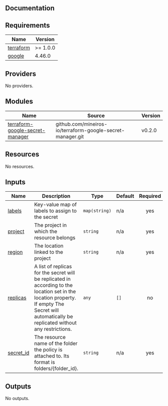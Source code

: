 ## Documentation

<!-- BEGINNING OF PRE-COMMIT-TERRAFORM DOCS HOOK -->

## Requirements

| Name                                                                     | Version  |
| ------------------------------------------------------------------------ | -------- |
| <a name="requirement_terraform"></a> [terraform](#requirement_terraform) | >= 1.0.0 |
| <a name="requirement_google"></a> [google](#requirement_google)          | 4.46.0   |

## Providers

No providers.

## Modules

| Name                                                                                                                             | Source                                                     | Version |
| -------------------------------------------------------------------------------------------------------------------------------- | ---------------------------------------------------------- | ------- |
| <a name="module_terraform-google-secret-manager"></a> [terraform-google-secret-manager](#module_terraform-google-secret-manager) | github.com/mineiros-io/terraform-google-secret-manager.git | v0.2.0  |

## Resources

No resources.

## Inputs

| Name                                                          | Description                                                                                                                                                                                    | Type          | Default | Required |
| ------------------------------------------------------------- | ---------------------------------------------------------------------------------------------------------------------------------------------------------------------------------------------- | ------------- | ------- | :------: |
| <a name="input_labels"></a> [labels](#input_labels)           | Key-value map of labels to assign to the secret                                                                                                                                                | `map(string)` | n/a     |   yes    |
| <a name="input_project"></a> [project](#input_project)        | The project in which the resource belongs                                                                                                                                                      | `string`      | n/a     |   yes    |
| <a name="input_region"></a> [region](#input_region)           | The location linked to the project                                                                                                                                                             | `string`      | n/a     |   yes    |
| <a name="input_replicas"></a> [replicas](#input_replicas)     | A list of replicas for the secret will be replicated in according to the location set in the location property. If empty The Secret will automatically be replicated without any restrictions. | `any`         | `[]`    |    no    |
| <a name="input_secret_id"></a> [secret\_id](#input_secret_id) | The resource name of the folder the policy is attached to. Its format is folders/{folder\_id}.                                                                                                 | `string`      | n/a     |   yes    |

## Outputs

No outputs.

<!-- END OF PRE-COMMIT-TERRAFORM DOCS HOOK -->
